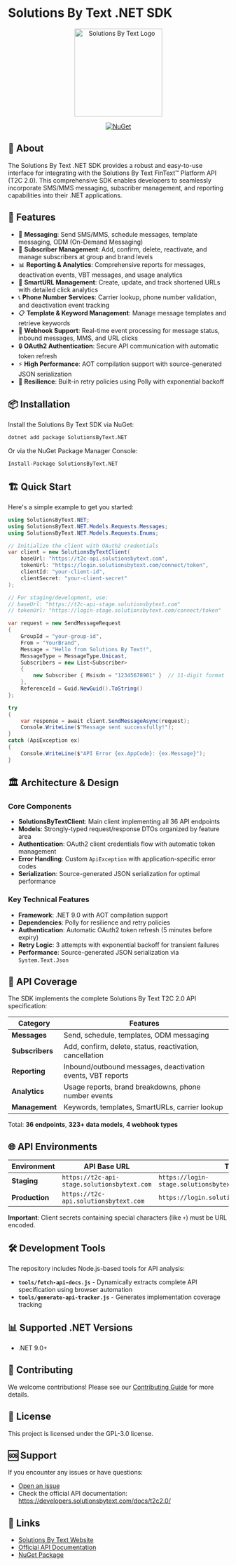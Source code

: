 # Solutions By Text .NET SDK

<p align="center">
    <a href="https://solutionsbytext.com/"><img src="https://solutionsbytext.com/wp-content/uploads/sbt-logo-1.svg" alt="Solutions By Text Logo" width="200"/></a>
</p>

<p align="center">
  <a href="https://www.nuget.org/packages/SolutionsByText.NET"><img src="https://img.shields.io/nuget/v/SolutionsByText.NET.svg" alt="NuGet"></a>
</p>

## 📱 About

The Solutions By Text .NET SDK provides a robust and easy-to-use interface for integrating with the Solutions By Text FinText™ Platform API (T2C 2.0). This comprehensive SDK enables developers to seamlessly incorporate SMS/MMS messaging, subscriber management, and reporting capabilities into their .NET applications.

## 🚀 Features

- 📨 **Messaging**: Send SMS/MMS, schedule messages, template messaging, ODM (On-Demand Messaging)
- 👥 **Subscriber Management**: Add, confirm, delete, reactivate, and manage subscribers at group and brand levels
- 📊 **Reporting & Analytics**: Comprehensive reports for messages, deactivation events, VBT messages, and usage analytics
- 🔗 **SmartURL Management**: Create, update, and track shortened URLs with detailed click analytics
- 📞 **Phone Number Services**: Carrier lookup, phone number validation, and deactivation event tracking
- 📋 **Template & Keyword Management**: Manage message templates and retrieve keywords
- 🎯 **Webhook Support**: Real-time event processing for message status, inbound messages, MMS, and URL clicks
- 🔒 **OAuth2 Authentication**: Secure API communication with automatic token refresh
- ⚡ **High Performance**: AOT compilation support with source-generated JSON serialization
- 🔄 **Resilience**: Built-in retry policies using Polly with exponential backoff

## 📦 Installation

Install the Solutions By Text SDK via NuGet:

```bash
dotnet add package SolutionsByText.NET
```

Or via the NuGet Package Manager Console:

```bash
Install-Package SolutionsByText.NET
```

## 🏗 Quick Start

Here's a simple example to get you started:

```csharp
using SolutionsByText.NET;
using SolutionsByText.NET.Models.Requests.Messages;
using SolutionsByText.NET.Models.Requests.Enums;

// Initialize the client with OAuth2 credentials
var client = new SolutionsByTextClient(
    baseUrl: "https://t2c-api.solutionsbytext.com",                    // Production
    tokenUrl: "https://login.solutionsbytext.com/connect/token",
    clientId: "your-client-id",
    clientSecret: "your-client-secret"
);

// For staging/development, use:
// baseUrl: "https://t2c-api-stage.solutionsbytext.com"
// tokenUrl: "https://login-stage.solutionsbytext.com/connect/token"

var request = new SendMessageRequest
{
    GroupId = "your-group-id",
    From = "YourBrand",
    Message = "Hello from Solutions By Text!",
    MessageType = MessageType.Unicast,
    Subscribers = new List<Subscriber>
    {
        new Subscriber { Msisdn = "12345678901" }  // 11-digit format
    },
    ReferenceId = Guid.NewGuid().ToString()
};

try
{
    var response = await client.SendMessageAsync(request);
    Console.WriteLine($"Message sent successfully!");
}
catch (ApiException ex)
{
    Console.WriteLine($"API Error {ex.AppCode}: {ex.Message}");
}
```


## 🏛 Architecture & Design

### Core Components
- **SolutionsByTextClient**: Main client implementing all 36 API endpoints
- **Models**: Strongly-typed request/response DTOs organized by feature area
- **Authentication**: OAuth2 client credentials flow with automatic token management
- **Error Handling**: Custom `ApiException` with application-specific error codes
- **Serialization**: Source-generated JSON serialization for optimal performance

### Key Technical Features
- **Framework**: .NET 9.0 with AOT compilation support
- **Dependencies**: Polly for resilience and retry policies
- **Authentication**: Automatic OAuth2 token refresh (5 minutes before expiry)
- **Retry Logic**: 3 attempts with exponential backoff for transient failures
- **Performance**: Source-generated JSON serialization via `System.Text.Json`

## 🔧 API Coverage

The SDK implements the complete Solutions By Text T2C 2.0 API specification:

| Category | Features |
|----------|----------|
| **Messages** | Send, schedule, templates, ODM messaging |
| **Subscribers** | Add, confirm, delete, status, reactivation, cancellation |
| **Reporting** | Inbound/outbound messages, deactivation events, VBT reports |
| **Analytics** | Usage reports, brand breakdowns, phone number events |
| **Management** | Keywords, templates, SmartURLs, carrier lookup |

Total: **36 endpoints**, **323+ data models**, **4 webhook types**

## 🌐 API Environments

| Environment | API Base URL | Token URL |
|-------------|--------------|-----------|
| **Staging** | `https://t2c-api-stage.solutionsbytext.com` | `https://login-stage.solutionsbytext.com/connect/token` |
| **Production** | `https://t2c-api.solutionsbytext.com` | `https://login.solutionsbytext.com/connect/token` |

**Important**: Client secrets containing special characters (like `+`) must be URL encoded.

## 🛠 Development Tools

The repository includes Node.js-based tools for API analysis:

- **`tools/fetch-api-docs.js`** - Dynamically extracts complete API specification using browser automation
- **`tools/generate-api-tracker.js`** - Generates implementation coverage tracking

## 📊 Supported .NET Versions

- .NET 9.0+

## 🤝 Contributing

We welcome contributions! Please see our [Contributing Guide](CONTRIBUTING.md) for more details.

## 📄 License

This project is licensed under the GPL-3.0 license.

## 🆘 Support

If you encounter any issues or have questions:
- [Open an issue](https://github.com/Spire-Recovery-Solutions/SolutionsByText.NET/issues)
- Check the official API documentation: https://developers.solutionsbytext.com/docs/t2c2.0/

## 🔗 Links

- [Solutions By Text Website](https://solutionsbytext.com/)
- [Official API Documentation](https://developers.solutionsbytext.com/docs/t2c2.0/)
- [NuGet Package](https://www.nuget.org/packages/SolutionsByText.NET)